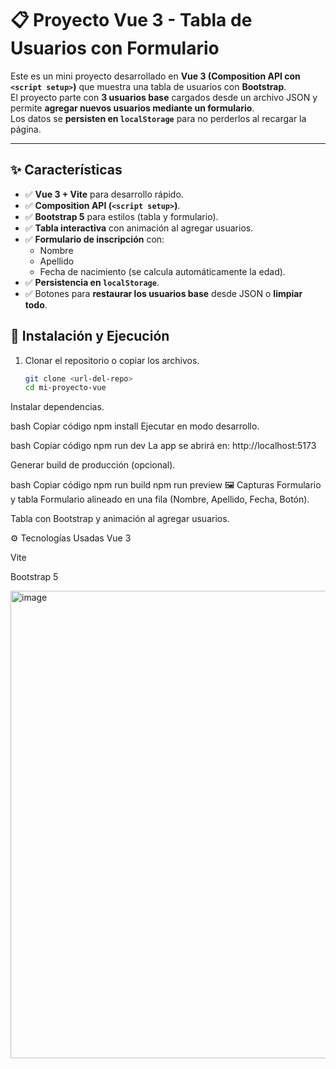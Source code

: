 # 📋 Proyecto Vue 3 - Tabla de Usuarios con Formulario

Este es un mini proyecto desarrollado en **Vue 3 (Composition API con `<script setup>`)** que muestra una tabla de usuarios con **Bootstrap**.  
El proyecto parte con **3 usuarios base** cargados desde un archivo JSON y permite **agregar nuevos usuarios mediante un formulario**.  
Los datos se **persisten en `localStorage`** para no perderlos al recargar la página.

---

## ✨ Características

- ✅ **Vue 3 + Vite** para desarrollo rápido.  
- ✅ **Composition API (`<script setup>`)**.  
- ✅ **Bootstrap 5** para estilos (tabla y formulario).  
- ✅ **Tabla interactiva** con animación al agregar usuarios.  
- ✅ **Formulario de inscripción** con:
  - Nombre
  - Apellido
  - Fecha de nacimiento (se calcula automáticamente la edad).
- ✅ **Persistencia en `localStorage`**.  
- ✅ Botones para **restaurar los usuarios base** desde JSON o **limpiar todo**.  


## 🚀 Instalación y Ejecución

1. Clonar el repositorio o copiar los archivos.  
   ```bash
   git clone <url-del-repo>
   cd mi-proyecto-vue
Instalar dependencias.

bash
Copiar código
npm install
Ejecutar en modo desarrollo.

bash
Copiar código
npm run dev
La app se abrirá en: http://localhost:5173

Generar build de producción (opcional).

bash
Copiar código
npm run build
npm run preview
🖼️ Capturas
Formulario y tabla
Formulario alineado en una fila (Nombre, Apellido, Fecha, Botón).

Tabla con Bootstrap y animación al agregar usuarios.

⚙️ Tecnologías Usadas
Vue 3

Vite

Bootstrap 5

<img width="1912" height="748" alt="image" src="https://github.com/user-attachments/assets/ae27fd33-53d2-4150-947a-a05178b6ea0b" />

